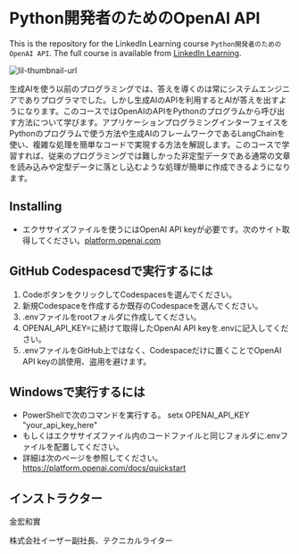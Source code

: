 # Python開発者のためのOpenAI API
This is the repository for the LinkedIn Learning course `Python開発者のためのOpenAI API`. The full course is available from [LinkedIn Learning][lil-course-url].

![lil-thumbnail-url]

生成AIを使う以前のプログラミングでは、答えを導くのは常にシステムエンジニアでありプログラマでした。しかし生成AIのAPIを利用するとAIが答えを出すようになります。このコースではOpenAIのAPIをPythonのプログラムから呼び出す方法について学びます。アプリケーションプログラミングインターフェイスをPythonのプログラムで使う方法や生成AIのフレームワークであるLangChainを使い、複雑な処理を簡単なコードで実現する方法を解説します。このコースで学習すれば、従来のプログラミングでは難しかった非定型データである通常の文章を読み込みや定型データに落とし込むような処理が簡単に作成できるようになります。

## Installing
- エクササイズファイルを使うにはOpenAI API keyが必要です。次のサイト取得してください。[platform.openai.com](https://platform.openai.com)
## GitHub Codespacesdで実行するには
1. CodeボタンをクリックしてCodespacesを選んでください。
3. 新規Codespaceを作成するか既存のCodespaceを選んでください。
4. .envファイルをrootフォルダに作成してください。
5. OPENAI_API_KEY=に続けて取得したOpenAI API keyを.envに記入してください。
6. .envファイルをGitHub上ではなく、Codespaceだけに置くことでOpenAI API keyの誤使用、盗用を避けます。
## Windowsで実行するには
- PowerShellで次のコマンドを実行する。
setx OPENAI_API_KEY "your_api_key_here"
- もしくはエクササイズファイル内のコードファイルと同じフォルダに.envファイルを配置してください。
- 詳細は次のページを参照してください。https://platform.openai.com/docs/quickstart

## インストラクター

金宏和實

株式会社イーザー副社長、テクニカルライター


[0]: # (Replace these placeholder URLs with actual course URLs)

[lil-course-url]: https://www.linkedin.com/learning/openai-api-for-python-developers-23957123
[lil-thumbnail-url]: https://media.licdn.com/dms/image/v2/D4E0DAQG8PvS0nDMD4g/learning-public-crop_675_1200/learning-public-crop_675_1200/0/1734980145981?e=2147483647&v=beta&t=VUHQ-0pq2rkHH472d1S-dvk4ctGbMiq5ypN1e9QZ3g4

